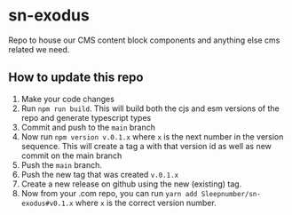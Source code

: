 # sn-exodus
Repo to house our CMS content block components and anything else cms related we need.

## How to update this repo
1. Make your code changes
2. Run `npm run build`. This will build both the cjs and esm versions of the repo and generate typescript types
4. Commit and push to the `main` branch
5. Now run `npm version v.0.1.x` where `x` is the next number in the version sequence. This will create a tag a with that version id as well as new commit on the main branch
6. Push the `main` branch.
7. Push the new tag that was created `v.0.1.x`
8. Create a new release on github using the new (existing) tag.
9. Now from your .com repo, you can run `yarn add Sleepnumber/sn-exodus#v0.1.x` where `x` is the correct version number.
